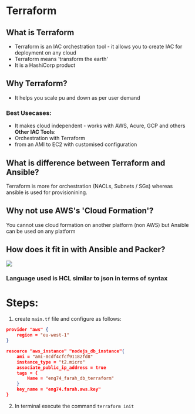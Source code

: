 # Terraform 

## What is Terraform
- Terraform is an IAC orchestration tool - it allows you to create IAC for deployment on any cloud
- Terraform means 'transform the earth'
- It is a HashiCorp product

## Why Terraform?
- It helps you scale pu and down as per user demand 
### Best Usecases:
- It makes cloud independent - works with AWS, Acure, GCP and others 
**Other IAC Tools**:
- Orchestration with Terraform 
- from an AMI to EC2 with customised configuration


## What is difference between Terraform and Ansible?
Terraform is more for orchestration (NACLs, Subnets / SGs) whereas ansible is used for provisionining.

## Why not use AWS's 'Cloud Formation'? 
You cannot use cloud formation on another platform (non AWS) but Ansible can be used on any platform

## How does it fit in with Ansible and Packer?
![](https://media.discordapp.net/attachments/767793850529087489/795965337274417152/unknown.png)

### Language used is HCL similar to json in terms of syntax

# Steps:

1. create `main.tf` file and configure as follows:
```json
provider "aws" {
    region = "eu-west-1"
}

resource "aws_instance" "nodejs_db_instance"{
    ami = "ami-0cdf4cfcf91182fd8"
    instance_type = "t2.micro"
    associate_public_ip_address = true
    tags = {
        Name = "eng74_farah_db_terraform"
    }
    key_name = "eng74.farah.aws.key"    
}
```
2. In terminal execute the command `terraform init`
